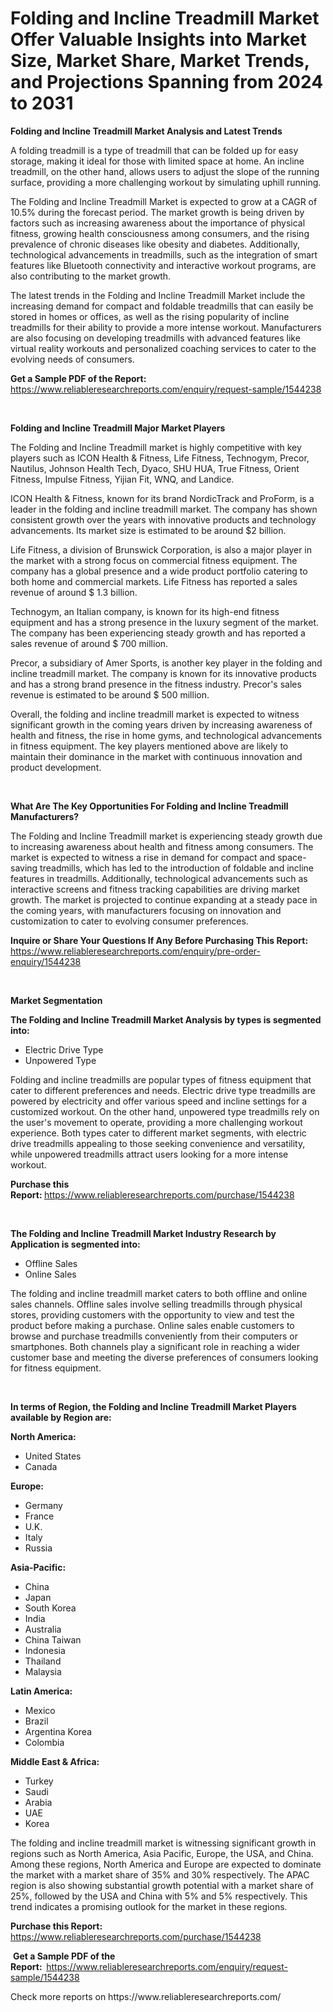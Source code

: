 <p><h1>Folding and Incline Treadmill Market Offer Valuable Insights into Market Size, Market Share, Market Trends, and Projections Spanning from 2024 to 2031</h1></p><p><strong>Folding and Incline Treadmill Market Analysis and Latest Trends</strong></p>
<p><p>A folding treadmill is a type of treadmill that can be folded up for easy storage, making it ideal for those with limited space at home. An incline treadmill, on the other hand, allows users to adjust the slope of the running surface, providing a more challenging workout by simulating uphill running.</p><p>The Folding and Incline Treadmill Market is expected to grow at a CAGR of 10.5% during the forecast period. The market growth is being driven by factors such as increasing awareness about the importance of physical fitness, growing health consciousness among consumers, and the rising prevalence of chronic diseases like obesity and diabetes. Additionally, technological advancements in treadmills, such as the integration of smart features like Bluetooth connectivity and interactive workout programs, are also contributing to the market growth.</p><p>The latest trends in the Folding and Incline Treadmill Market include the increasing demand for compact and foldable treadmills that can easily be stored in homes or offices, as well as the rising popularity of incline treadmills for their ability to provide a more intense workout. Manufacturers are also focusing on developing treadmills with advanced features like virtual reality workouts and personalized coaching services to cater to the evolving needs of consumers.</p></p>
<p><strong>Get a Sample PDF of the Report:&nbsp;</strong> <a href="https://www.reliableresearchreports.com/enquiry/request-sample/1544238">https://www.reliableresearchreports.com/enquiry/request-sample/1544238</a></p>
<p>&nbsp;</p>
<p><strong>Folding and Incline Treadmill Major Market Players</strong></p>
<p><p>The Folding and Incline Treadmill market is highly competitive with key players such as ICON Health & Fitness, Life Fitness, Technogym, Precor, Nautilus, Johnson Health Tech, Dyaco, SHU HUA, True Fitness, Orient Fitness, Impulse Fitness, Yijian Fit, WNQ, and Landice.</p><p>ICON Health & Fitness, known for its brand NordicTrack and ProForm, is a leader in the folding and incline treadmill market. The company has shown consistent growth over the years with innovative products and technology advancements. Its market size is estimated to be around $2 billion.</p><p>Life Fitness, a division of Brunswick Corporation, is also a major player in the market with a strong focus on commercial fitness equipment. The company has a global presence and a wide product portfolio catering to both home and commercial markets. Life Fitness has reported a sales revenue of around $ 1.3 billion.</p><p>Technogym, an Italian company, is known for its high-end fitness equipment and has a strong presence in the luxury segment of the market. The company has been experiencing steady growth and has reported a sales revenue of around $ 700 million.</p><p>Precor, a subsidiary of Amer Sports, is another key player in the folding and incline treadmill market. The company is known for its innovative products and has a strong brand presence in the fitness industry. Precor's sales revenue is estimated to be around $ 500 million.</p><p>Overall, the folding and incline treadmill market is expected to witness significant growth in the coming years driven by increasing awareness of health and fitness, the rise in home gyms, and technological advancements in fitness equipment. The key players mentioned above are likely to maintain their dominance in the market with continuous innovation and product development.</p></p>
<p>&nbsp;</p>
<p><strong>What Are The Key Opportunities For Folding and Incline Treadmill Manufacturers?</strong></p>
<p><p>The Folding and Incline Treadmill market is experiencing steady growth due to increasing awareness about health and fitness among consumers. The market is expected to witness a rise in demand for compact and space-saving treadmills, which has led to the introduction of foldable and incline features in treadmills. Additionally, technological advancements such as interactive screens and fitness tracking capabilities are driving market growth. The market is projected to continue expanding at a steady pace in the coming years, with manufacturers focusing on innovation and customization to cater to evolving consumer preferences.</p></p>
<p><strong>Inquire or Share Your Questions If Any Before Purchasing This Report:</strong> <a href="https://www.reliableresearchreports.com/enquiry/pre-order-enquiry/1544238">https://www.reliableresearchreports.com/enquiry/pre-order-enquiry/1544238</a></p>
<p>&nbsp;</p>
<p><strong>Market Segmentation</strong></p>
<p><strong>The Folding and Incline Treadmill Market Analysis by types is segmented into:</strong></p>
<p><ul><li>Electric Drive Type</li><li>Unpowered Type</li></ul></p>
<p><p>Folding and incline treadmills are popular types of fitness equipment that cater to different preferences and needs. Electric drive type treadmills are powered by electricity and offer various speed and incline settings for a customized workout. On the other hand, unpowered type treadmills rely on the user's movement to operate, providing a more challenging workout experience. Both types cater to different market segments, with electric drive treadmills appealing to those seeking convenience and versatility, while unpowered treadmills attract users looking for a more intense workout.</p></p>
<p><strong>Purchase this Report:&nbsp;</strong><a href="https://www.reliableresearchreports.com/purchase/1544238">https://www.reliableresearchreports.com/purchase/1544238</a></p>
<p>&nbsp;</p>
<p><strong>The Folding and Incline Treadmill Market Industry Research by Application is segmented into:</strong></p>
<p><ul><li>Offline Sales</li><li>Online Sales</li></ul></p>
<p><p>The folding and incline treadmill market caters to both offline and online sales channels. Offline sales involve selling treadmills through physical stores, providing customers with the opportunity to view and test the product before making a purchase. Online sales enable customers to browse and purchase treadmills conveniently from their computers or smartphones. Both channels play a significant role in reaching a wider customer base and meeting the diverse preferences of consumers looking for fitness equipment.</p></p>
<p>&nbsp;</p>
<p><strong>In terms of Region, the Folding and Incline Treadmill Market Players available by Region are:</strong></p>
<p>
    <p> <strong> North America: </strong>
        <ul>
            <li>United States</li>
            <li>Canada</li>
        </ul>
        </p> 
    <p> <strong> Europe: </strong>
        <ul>
            <li>Germany</li>
            <li>France</li>
            <li>U.K.</li>
            <li>Italy</li>
            <li>Russia</li>
        </ul>
        </p> 
    <p> <strong> Asia-Pacific: </strong>
        <ul>
            <li>China</li>
            <li>Japan</li>
            <li>South Korea</li>
            <li>India</li>
            <li>Australia</li>
            <li>China Taiwan</li>
            <li>Indonesia</li>
            <li>Thailand</li>
            <li>Malaysia</li>
        </ul>
        </p> 
    <p> <strong> Latin America: </strong>
        <ul>
            <li>Mexico</li>
            <li>Brazil</li>
            <li>Argentina Korea</li>
            <li>Colombia</li>
        </ul>
        </p> 
    <p> <strong> Middle East & Africa: </strong>
        <ul>
            <li>Turkey</li>
            <li>Saudi</li>
            <li>Arabia</li>
            <li>UAE</li>
            <li>Korea</li>
        </ul>
    </p>
    </p>
<p><p>The folding and incline treadmill market is witnessing significant growth in regions such as North America, Asia Pacific, Europe, the USA, and China. Among these regions, North America and Europe are expected to dominate the market with a market share of 35% and 30% respectively. The APAC region is also showing substantial growth potential with a market share of 25%, followed by the USA and China with 5% and 5% respectively. This trend indicates a promising outlook for the market in these regions.</p></p>
<p><strong>Purchase this Report: </strong><a href="https://www.reliableresearchreports.com/purchase/1544238">https://www.reliableresearchreports.com/purchase/1544238</a></p>
<p>&nbsp;<strong>Get a Sample PDF of the Report:&nbsp;&nbsp;</strong><a href="https://www.reliableresearchreports.com/enquiry/request-sample/1544238">https://www.reliableresearchreports.com/enquiry/request-sample/1544238</a></p>
<p><strong></strong></p>
<p>Check more reports on https://www.reliableresearchreports.com/</p>